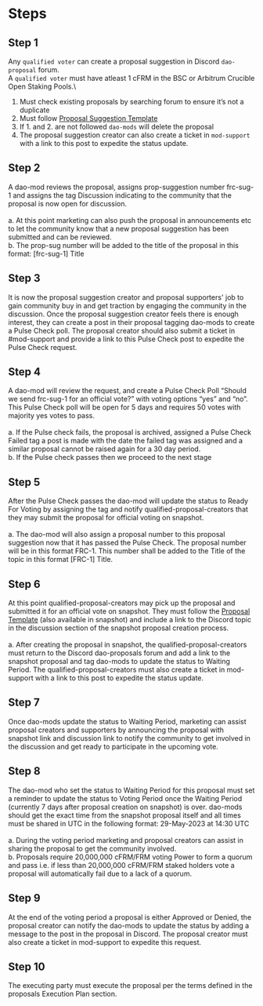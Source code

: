 # Steps

## Step 1

Any `qualified voter` can create a proposal suggestion in Discord `dao-proposal` forum.\
A `qualified voter` must have atleast 1 cFRM in the BSC or Arbitrum Crucible Open Staking Pools.\


1. Must check existing proposals by searching forum to ensure it’s not a duplicate
2. Must follow [Proposal Suggestion Template](https://docs.google.com/document/d/1KWyIue0j64Zcoyo-chDzRvykDZq9-cCEDDpX5ewUllw/edit?usp=sharing)
3. If 1. and 2. are not followed `dao-mods` will delete the proposal
4. The proposal suggestion creator can also create a ticket in `mod-support` with a link to this post to expedite the status update.

## Step 2

A dao-mod reviews the proposal, assigns prop-suggestion number frc-sug-1 and assigns the tag Discussion indicating to the community that the proposal is now open for discussion.\
\
a. At this point marketing can also push the proposal in announcements etc to let the community know that a new proposal suggestion has been submitted and can be reviewed.\
b. The prop-sug number will be added to the title of the proposal in this format: \[frc-sug-1] Title

## Step 3

It is now the proposal suggestion creator and proposal supporters' job to gain community buy in and get traction by engaging the community in the discussion. Once the proposal suggestion creator feels there is enough interest, they can create a post in their proposal tagging dao-mods to create a Pulse Check poll. The proposal creator should also submit a ticket in #mod-support and provide a link to this Pulse Check post to expedite the Pulse Check request.&#x20;

## Step 4

A dao-mod will review the request, and create a Pulse Check Poll “Should we send frc-sug-1 for an official vote?” with voting options “yes” and “no”. This Pulse Check poll will be open for 5 days and requires 50 votes with majority yes votes to pass.\
\
a. If the Pulse check fails, the proposal is archived, assigned a Pulse Check Failed tag a post is made with the date the failed tag was assigned and a similar proposal cannot be raised again for a 30 day period.\
b. If the Pulse check passes then we proceed to the next stage

## Step 5

After the Pulse Check passes the dao-mod will update the status to Ready For Voting by assigning the tag and notify qualified-proposal-creators that they may submit the proposal for official voting on snapshot. \
\
a. The dao-mod will also assign a proposal number to this proposal suggestion now that it has passed the Pulse Check. The proposal number will be in this format FRC-1. This number shall be added to the Title of the topic in this format \[FRC-1] Title.

## Step 6

At this point  qualified-proposal-creators may pick up the proposal and submitted it for an official vote on snapshot. They must follow the [Proposal Template](https://docs.google.com/document/u/0/d/1QbZhyn3-a2X85jDsecPs\_e1hsnLMbupk8tlHMepGcq0/edit) (also available in snapshot) and include a link to the Discord topic in the discussion section of the snapshot proposal creation process.\
\
a. After creating the proposal in snapshot, the qualified-proposal-creators must return to the Discord dao-proposals forum and add a link to the snapshot proposal and tag dao-mods to update the status to Waiting Period. The qualified-proposal-creators must also create a ticket in mod-support with a link to this post to expedite the status update.

## Step 7

Once dao-mods update the status to Waiting Period, marketing can assist proposal creators and supporters by announcing the proposal with snapshot link and discussion link to notify the community to get involved in the discussion and get ready to participate in the upcoming vote.

## Step 8

The dao-mod who set the status to Waiting Period for this proposal must set a reminder to update the status to Voting Period once the Waiting Period (currently 7 days after proposal creation on snapshot) is over. dao-mods should get the exact time from the snapshot proposal itself and all times must be shared in UTC in the following format: 29-May-2023 at 14:30 UTC\
\
a. During the voting period marketing and proposal creators can assist in sharing the proposal to get the community involved. \
b. Proposals require 20,000,000 cFRM/FRM voting Power to form a quorum and pass i.e. if less than 20,000,000 cFRM/FRM staked holders vote a proposal will automatically fail due to a lack of a quorum.

## Step 9

At the end of the voting period a proposal is either Approved or Denied, the proposal creator can notify the dao-mods to update the status by adding a message to the post in the proposal in Discord. The proposal creator must also create a ticket in mod-support to expedite this request.

## Step 10

The executing party must execute the proposal per the terms defined in the proposals Execution Plan section.
